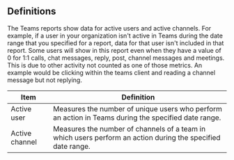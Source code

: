 ## Definitions

The Teams reports show data for active users and active channels. For example, if a user in your organization isn't active in Teams during the date range that you specified for a report, data for that user isn't included in that report.  Some users will show in this report even when they have a value of 0 for 1:1 calls, chat messages, reply, post, channel messages and meetings.  This is due to other activity not counted as one of those metrics.  An example would be clicking within the teams client and reading a channel message but not replying. 

|Item  |Definition  |
|---------|---------|
|Active user     |Measures the number of unique users who perform an action in Teams during the specified date range.    |
|Active channel    |Measures the number of channels of a team in which users perform an action during the specified date range.           |
